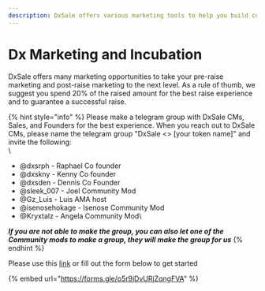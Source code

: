 ```yaml
---
description: DxSale offers various marketing tools to help you build community
---
```


# Dx Marketing and Incubation

DxSale offers many marketing opportunities to take your pre-raise marketing and post-raise marketing to the next level. As a rule of thumb, we suggest you spend 20% of the raised amount for the best raise experience and to guarantee a successful raise.

{% hint style="info" %}
Please make a telegram group with DxSale CMs, Sales, and Founders for the best experience. When you reach out to DxSale CMs, please name the telegram group "DxSale <> \[your token name]" and invite the following:\
\


* @dxsrph - Raphael Co founder&#x20;
* @dxskny - Kenny Co founder
* @dxsden - Dennis Co Founder
* @sleek\_007 - Joel Community Mod
* @Gz\_Luis - Luis AMA host
* @isenosehokage - Isenose Community Mod
* @Kryxtalz - Angela Community Mod\


_**If you are not able to make the group, you can also let one of the Community mods to make a group, they will make the group for us**_
{% endhint %}

Please use this [link](https://forms.gle/o5r9jDvURjZqngFVA) or fill out the form below to get started

{% embed url="https://forms.gle/o5r9jDvURjZqngFVA" %}
